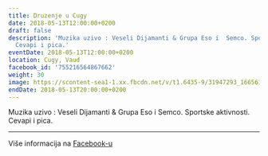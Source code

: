 ```yaml
---
title: Druzenje u Cugy
date: 2018-05-13T12:00:00+0200
draft: false
description: 'Muzika uzivo : Veseli Dijamanti & Grupa Eso i  Semco. Sportske aktivnosti.
  Cevapi i pica.'
eventDate: 2018-05-13T12:00:00+0200
location: Cugy, Vaud
facebook_id: '755216564867662'
weight: 30
image: https://scontent-sea1-1.xx.fbcdn.net/v/t1.6435-9/31947293_1665614486867697_1159691004425535488_n.jpg?_nc_cat=104&ccb=1-7&_nc_sid=9e60e4&_nc_ohc=4m9y9aJUNOMQ7kNvwGShrB0&_nc_oc=AdkA_Y5IJrGrW3Dc2MnfWjZcdqxzqVdbyfCstjap9WvlF3phmJVGm_jieG8vxztyof8&_nc_zt=23&_nc_ht=scontent-sea1-1.xx&edm=ABTKTjYEAAAA&_nc_gid=yoMXRSgouqQQgEgcrbAjgA&oh=00_AfNl_UvNYdA_SKleVPRgnxN-FZ1MoXqEe65MLPaazWbE1A&oe=687D78DA
endDate: 2018-05-13T20:00:00+0200
---
```


Muzika uzivo : Veseli Dijamanti & Grupa Eso i  Semco. Sportske aktivnosti. Cevapi i pica.

---

Više informacija na [Facebook-u](https://facebook.com/events/755216564867662)